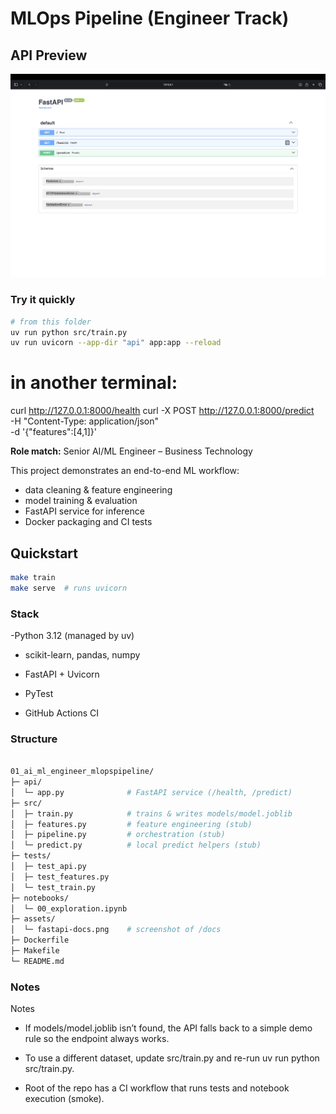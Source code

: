 # MLOps Pipeline (Engineer Track)

## API Preview
![FastAPI /docs](assets/fastapi-docs.png)

### Try it quickly
```bash
# from this folder
uv run python src/train.py
uv run uvicorn --app-dir "api" app:app --reload
```

# in another terminal:
curl http://127.0.0.1:8000/health
curl -X POST http://127.0.0.1:8000/predict \
  -H "Content-Type: application/json" \
  -d '{"features":[4,1]}'

**Role match:** Senior AI/ML Engineer – Business Technology

This project demonstrates an end-to-end ML workflow:
- data cleaning & feature engineering
- model training & evaluation
- FastAPI service for inference
- Docker packaging and CI tests

## Quickstart
```bash
make train
make serve  # runs uvicorn
```
### Stack

-Python 3.12 (managed by uv)

- scikit-learn, pandas, numpy

- FastAPI + Uvicorn

- PyTest

- GitHub Actions CI

### Structure

```bash

01_ai_ml_engineer_mlopspipeline/
├─ api/
│  └─ app.py              # FastAPI service (/health, /predict)
├─ src/
│  ├─ train.py            # trains & writes models/model.joblib
│  ├─ features.py         # feature engineering (stub)
│  ├─ pipeline.py         # orchestration (stub)
│  └─ predict.py          # local predict helpers (stub)
├─ tests/
│  ├─ test_api.py
│  ├─ test_features.py
│  └─ test_train.py
├─ notebooks/
│  └─ 00_exploration.ipynb
├─ assets/
│  └─ fastapi-docs.png    # screenshot of /docs
├─ Dockerfile
├─ Makefile
└─ README.md
```
### Notes 
Notes

- If models/model.joblib isn’t found, the API falls back to a simple demo rule so the endpoint always works.

- To use a different dataset, update src/train.py and re-run uv run python src/train.py.

- Root of the repo has a CI workflow that runs tests and notebook execution (smoke).
